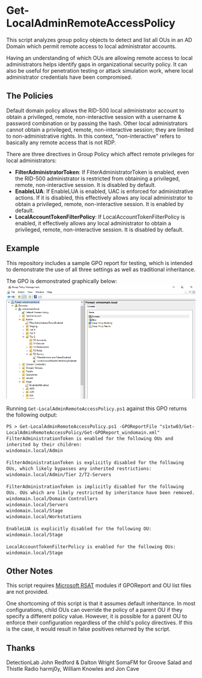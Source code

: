 # Get-LocalAdminRemoteAccessPolicy
This script analyzes group policy objects to detect and list all OUs in an AD Domain which permit remote access to local administrator accounts.

Having an understanding of which OUs are allowing remote access to local administrators helps identify gaps in organizational security policy. It can also be useful for penetration testing or attack simulation work, where local administrator credentials have been compromised.

## The Policies
Default domain policy allows the RID-500 local administrator account to obtain a privileged, remote, non-interactive session with a username & password combination or by passing the hash. Other local administrators cannot obtain a privileged, remote, non-interactive session; they are limited to non-administrative rights. In this context, "non-interactive" refers to basically any remote access that is not RDP. 

There are three directives in Group Policy which affect remote privileges for local administrators:

* **FilterAdministratorToken**: If FilterAdministratorToken is enabled, even the RID-500 administrator is restricted from obtaining a privileged, remote, non-interactive session. It is disabled by default. 
* **EnableLUA**: If EnableLUA is enabled, UAC is enforced for administrative actions. If it is disabled, this effectively allows any local administrator to obtain a privileged, remote, non-interactive session. It is enabled by default. 
* **LocalAccountTokenFilterPolicy**: If LocalAccountTokenFilterPolicy is enabled, it effectively allows any local administrator to obtain a privileged, remote, non-interactive session. It is disabled by default.

## Example
This repository includes a sample GPO report for testing, which is intended to demonstrate the use of all three settings as well as traditional inheritance. 

The GPO is demonstrated graphically below:
<img src="https://raw.githubusercontent.com/s1xtw03/Get-LocalAdminRemoteAccessPolicy/master/windomain_GPOgraphic.png"/>

Running `Get-LocalAdminRemoteAccessPolicy.ps1` against this GPO returns the following output:

~~~
PS > Get-LocalAdminRemoteAccessPolicy.ps1 -GPOReportFile "s1xtw03/Get-LocalAdminRemoteAccessPolicy/Get-GPOReport_windomain.xml" 
FilterAdministrationToken is enabled for the following OUs and inherited by their children:
windomain.local/Admin

FilterAdministrationToken is explicitly disabled for the following OUs, which likely bypasses any inherited restrictions:
windomain.local/Admin/Tier 2/T2-Servers

FilterAdministrationToken is implicitly disabled for the following OUs. OUs which are likely restricted by inheritance have been removed.
windomain.local/Domain Controllers
windomain.local/Servers
windomain.local/Stage
windomain.local/Workstations

EnableLUA is explicitly disabled for the following OU:
windomain.local/Stage

LocalAccountTokenFilterPolicy is enabled for the following OUs:
windomain.local/Stage
~~~

## Other Notes
This script requires [Microsoft RSAT](https://docs.microsoft.com/en-us/troubleshoot/windows-server/system-management-components/remote-server-administration-tools) modules if GPOReport and OU list files are not provided.

One shortcoming of this script is that it assumes default inheritance. In most configurations, child OUs can override the policy of a parent OU if they specify a different policy value. However, it is possible for a parent OU to enforce their configuration regardless of the child's policy directives. If this is the case, it would result in false positives returned by the script. 

## Thanks

DetectionLab
John Redford & Dalton Wright
SomaFM for Groove Salad and Thistle Radio
harmj0y, William Knowles and Jon Cave